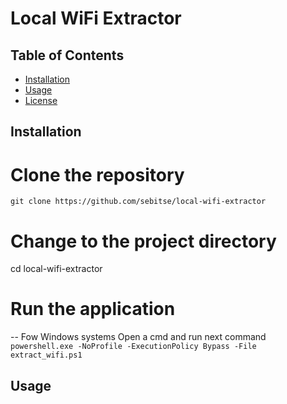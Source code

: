 # Local WiFi Extractor

## Table of Contents

- [Installation](#installation)
- [Usage](#usage)
- [License](#license)


## Installation

# Clone the repository
```git clone https://github.com/sebitse/local-wifi-extractor```

# Change to the project directory
cd local-wifi-extractor

# Run the application

-- Fow Windows systems
Open a cmd and run  next command
```powershell.exe -NoProfile -ExecutionPolicy Bypass -File extract_wifi.ps1```


## Usage
